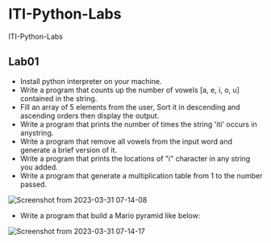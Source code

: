 # ITI-Python-Labs
ITI-Python-Labs

## Lab01

- Install python interpreter on your machine.
- Write a program that counts up the number of vowels [a, e, i, o,
u] contained in the string.
- Fill an array of 5 elements from the user, Sort it in descending
and ascending orders then display the output.
- Write a program that prints the number of times the string 'iti'
occurs in anystring.
- Write a program that remove all vowels from the input word and
generate a brief version of it.
- Write a program that prints the locations of "i" character in any
string you added.
- Write a program that generate a multiplication table from 1 to the
number passed.

![Screenshot from 2023-03-31 07-14-08](https://user-images.githubusercontent.com/47304558/229029203-3b83bab5-6bfe-4612-97d7-c8c49f71a90d.png)


- Write a program that build a Mario pyramid like below:

![Screenshot from 2023-03-31 07-14-17](https://user-images.githubusercontent.com/47304558/229029165-f5262603-f555-4153-b842-702301a373ce.png)

